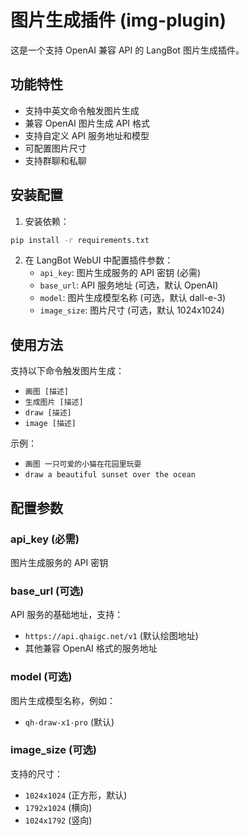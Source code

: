 # 图片生成插件 (img-plugin)

这是一个支持 OpenAI 兼容 API 的 LangBot 图片生成插件。

## 功能特性

- 支持中英文命令触发图片生成
- 兼容 OpenAI 图片生成 API 格式
- 支持自定义 API 服务地址和模型
- 可配置图片尺寸
- 支持群聊和私聊

## 安装配置

1. 安装依赖：
```bash
pip install -r requirements.txt
```

2. 在 LangBot WebUI 中配置插件参数：
   - `api_key`: 图片生成服务的 API 密钥 (必需)
   - `base_url`: API 服务地址 (可选，默认 OpenAI)
   - `model`: 图片生成模型名称 (可选，默认 dall-e-3)
   - `image_size`: 图片尺寸 (可选，默认 1024x1024)

## 使用方法

支持以下命令触发图片生成：
- `画图 [描述]`
- `生成图片 [描述]`
- `draw [描述]`
- `image [描述]`

示例：
- `画图 一只可爱的小猫在花园里玩耍`
- `draw a beautiful sunset over the ocean`

## 配置参数

### api_key (必需)
图片生成服务的 API 密钥

### base_url (可选)
API 服务的基础地址，支持：
- `https://api.qhaigc.net/v1` (默认绘图地址)
- 其他兼容 OpenAI 格式的服务地址

### model (可选)
图片生成模型名称，例如：
- `qh-draw-x1-pro` (默认)

### image_size (可选)
支持的尺寸：
- `1024x1024` (正方形，默认)
- `1792x1024` (横向)
- `1024x1792` (竖向)
